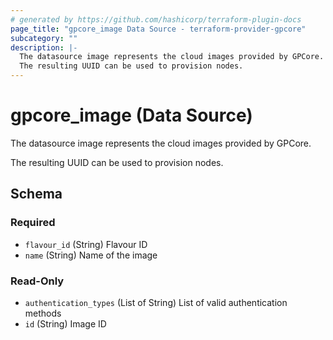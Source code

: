 ```yaml
---
# generated by https://github.com/hashicorp/terraform-plugin-docs
page_title: "gpcore_image Data Source - terraform-provider-gpcore"
subcategory: ""
description: |-
  The datasource image represents the cloud images provided by GPCore.
  The resulting UUID can be used to provision nodes.
---
```


# gpcore_image (Data Source)

The datasource image represents the cloud images provided by GPCore.

The resulting UUID can be used to provision nodes.



<!-- schema generated by tfplugindocs -->
## Schema

### Required

- `flavour_id` (String) Flavour ID
- `name` (String) Name of the image

### Read-Only

- `authentication_types` (List of String) List of valid authentication methods
- `id` (String) Image ID



